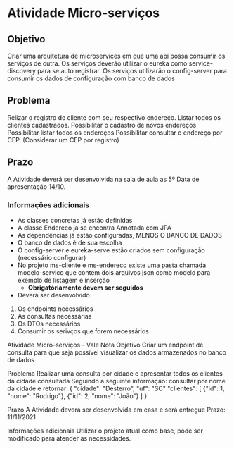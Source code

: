 # Atividade Micro-serviços
## Objetivo
Criar uma arquitetura de microservices em que uma api possa consumir os serviços de outra.
Os serviços deverão utilizar o eureka como service-discovery para se auto registrar.
Os serviços utilizarão o config-server para consumir os dados de configuração com banco de dados

## Problema
Relizar o registro de cliente com seu respectivo endereço.
Listar todos os clientes cadastrados.
Possibilitar o cadastro de novos endereços
Possibilitar listar todos os endereços
Possibilitar consultar o endereço por CEP. (Considerar um CEP por registro)

## Prazo
A Atividade deverá ser desenvolvida na sala de aula as 5º
Data de apresentação 14/10. 

### Informações adicionais
* As classes concretas já estão definidas
* A classe Endereco já se encontra Annotada com JPA
* As dependências já estão configuradas, MENOS O BANCO DE DADOS
* O banco de dados é de sua escolha
* O config-server e eureka-serve estão criados sem configuração (necessário configurar)
* No projeto ms-cliente e ms-endereco existe uma pasta chamada modelo-servico que contem dois arquivos json como modelo para exemplo de listagem e inserção
  * **Obrigatóriamente devem ser seguidos**
* Deverá ser desenvolvido 
1. Os endpoints necessários
2. As consultas necessárias
3. Os DTOs necessários
4. Consumir os serivços que forem necessários


Atividade Micro-serviços - Vale Nota
Objetivo
Criar um endpoint de consulta para que seja possível visualizar os dados armazenados no banco de dados

Problema
Realizar uma consulta por cidade e apresentar todos os clientes da cidade consultada Seguindo a seguinte informação: consultar por nome da cidade e retornar: { "cidade": "Desterro", "uf": "SC" "clientes": [ {"id": 1, "nome": "Rodrigo"}, {"id": 2, "nome": "João"} ] }

Prazo
A Atividade deverá ser desenvolvida em casa e será entregue Prazo: 11/11/2021

Informações adicionais
Utilizar o projeto atual como base, pode ser modificado para atender as necessidades.

